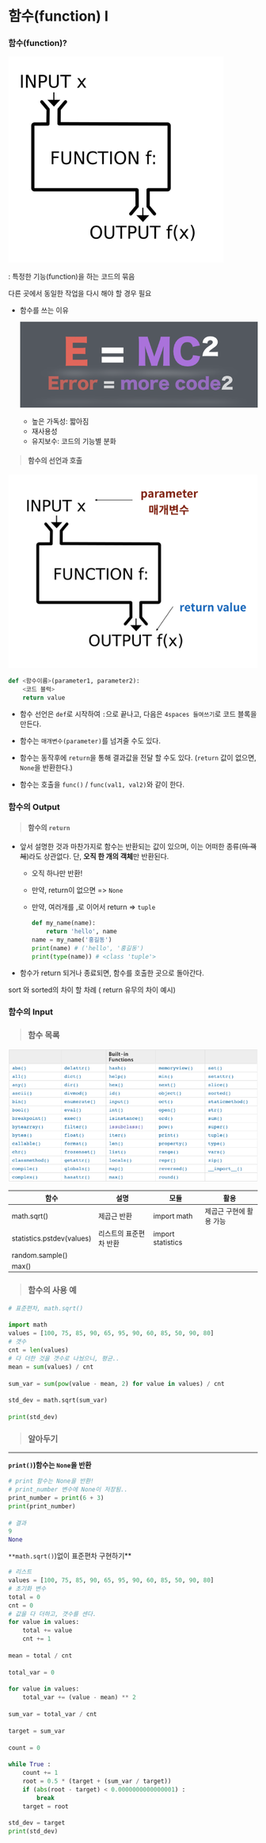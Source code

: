 # 함수(function) I



### 함수(function)?

![func.png](03_function_I.assets/61181746-2a1d9400-a665-11e9-804e-e92940d4fc82.png)

: 특정한 기능(function)을 하는 코드의 묶음

다른 곳에서 동일한 작업을 다시 해야 할 경우 필요



- 함수를 쓰는 이유

  ![programming principle](03_function_I.assets/61181741-2984fd80-a665-11e9-93b8-578c56689d0e.png)

  - 높은 가독성: 짧아짐
  - 재사용성
  - 유지보수: 코드의 기능별 분화



> #### 함수의 선언과 호출

![function descrpition](03_function_I.assets/61181742-2984fd80-a665-11e9-9d5c-c90e8c64953e.png)

```python
def <함수이름>(parameter1, parameter2):
    <코드 블럭>
    return value
```

- 함수 선언은 `def`로 시작하여 `:`으로 끝나고, 다음은 `4spaces 들여쓰기`로 코드 블록을 만든다.

- 함수는 `매개변수(parameter)`를 넘겨줄 수도 있다.

- 함수는 동작후에 `return`을 통해 결과값을 전달 할 수도 있다. (`return` 값이 없으면, `None`을 반환한다.)

- 함수는 호출을 `func()` / `func(val1, val2)`와 같이 한다.



### 함수의 Output

> ####  함수의 `return`

- 앞서 설명한 것과 마찬가지로 함수는 반환되는 값이 있으며, 이는 어떠한 종류(~~의 객체~~)라도 상관없다.
  단, **오직 한 개의 객체**만 반환된다.

  - 오직 하나만 반환!

  - 만약, return이 없으면 => `None`

  - 만약, 여러개를 ,로 이어서 return => `tuple`

    ```python
    def my_name(name):
        return 'hello', name
    name = my_name('홍길동')
    print(name) # ('hello', '홍길동')
    print(type(name)) # <class 'tuple'>
    ```

- 함수가 return 되거나 종료되면, 함수를 호출한 곳으로 돌아간다.



sort 와 sorted의 차이 할 차례 ( return 유무의 차이 예시)



### 함수의 Input







> ### 함수 목록

![built_in](03_function_I.assets/61181739-2984fd80-a665-11e9-991b-f2f058397a69.png)

| 함수                      | 설명                   | 모듈              | 활용                    |
| ------------------------- | ---------------------- | ----------------- | ----------------------- |
| math.sqrt()               | 제곱근 반환            | import math       | 제곱근 구현에 활용 가능 |
| statistics.pstdev(values) | 리스트의 표준편차 반환 | import statistics |                         |
| random.sample()           |                        |                   |                         |
| max()                     |                        |                   |                         |





> ### 함수의 사용 예

```python
# 표준편차, math.sqrt()

import math
values = [100, 75, 85, 90, 65, 95, 90, 60, 85, 50, 90, 80]
# 갯수
cnt = len(values)
# 다 더한 것을 갯수로 나눴으니, 평균..
mean = sum(values) / cnt

sum_var = sum(pow(value - mean, 2) for value in values) / cnt

std_dev = math.sqrt(sum_var)

print(std_dev)
```



> ### 알아두기

*****

**`print()`)함수는 `None`을 반환**

```python
# print 함수는 None을 반환!
# print_number 변수에 None이 저장됨..
print_number = print(6 + 3)
print(print_number)

# 결과
9
None
```



`**math.sqrt()`)없이 표준편차 구현하기**

```python
# 리스트
values = [100, 75, 85, 90, 65, 95, 90, 60, 85, 50, 90, 80]
# 초기화 변수
total = 0
cnt = 0
# 값을 다 더하고, 갯수를 센다.
for value in values:
    total += value
    cnt += 1

mean = total / cnt

total_var = 0

for value in values:
    total_var += (value - mean) ** 2

sum_var = total_var / cnt

target = sum_var
  
count = 0 

while True : 
    count += 1 
    root = 0.5 * (target + (sum_var / target))  
    if (abs(root - target) < 0.0000000000000001) : 
        break 
    target = root

std_dev = target
print(std_dev)
```

